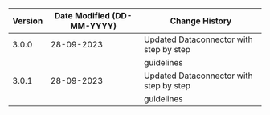 | **Version** | **Date Modified (DD-MM-YYYY)** | **Change History**                          |
|-------------|--------------------------------|---------------------------------------------|
| 3.0.0       | 28-09-2023                     | Updated Dataconnector with step by step     | 
|             |                                | guidelines                                  |
| 3.0.1       | 28-09-2023                     | Updated Dataconnector with step by step     | 
|             |                                | guidelines                                  |
